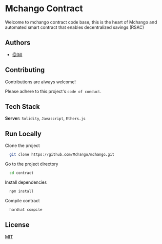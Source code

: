 # Mchango Contract

Welcome to mchango contract code base, this is the heart of Mchango and automated smart contract that enables decentralized savings (RSAC)

## Authors

- [@3ill](https://www.github.com/3ill)

## Contributing

Contributions are always welcome!

Please adhere to this project's `code of conduct`.

## Tech Stack

**Server:** `Solidity`, `Javascript`, `Ethers.js`

## Run Locally

Clone the project

```bash
  git clone https://github.com/Mchango/mchango.git
```

Go to the project directory

```bash
  cd contract
```

Install dependencies

```bash
  npm install
```

Compile contract

```bash
  hardhat compile
```

## License

[MIT](https://choosealicense.com/licenses/mit/)
